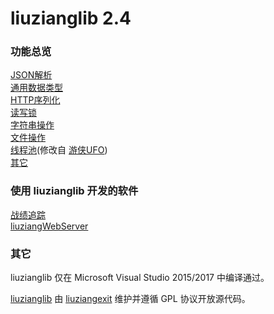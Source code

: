 <h1>liuzianglib 2.4</h1>
<h3>功能总览</h3>
<p>
        <a href="https://liuziangexit.com/liuzianglib/DC_json">JSON解析</a><br>
        <a href="https://liuziangexit.com/liuzianglib/DC_GenericType">通用数据类型</a><br>
        <a href="https://liuziangexit.com/liuzianglib/DC_http">HTTP序列化</a><br>
        <a href="https://liuziangexit.com/liuzianglib/DC_RWMutex">读写锁</a><br>
        <a href="https://liuziangexit.com/liuzianglib/DC_STR">字符串操作</a><br>
        <a href="https://liuziangexit.com/liuzianglib/DC_file">文件操作</a><br>
        <a href="https://liuziangexit.com/liuzianglib/DC_ThreadPool">线程池</a>(修改自 <a href="https://github.com/ufownl/simple_thread_pool">游侠UFO</a>)<br>
        <a href="https://liuziangexit.com/liuzianglib/DC_other">其它</a>
</p>
<h3>使用 liuzianglib 开发的软件</h3>
<p>
<a href="https://liuziangexit.com/BFT">战绩追踪</a><br>
<a href="https://github.com/liuziangexit/liuziangWebServer">liuziangWebServer</a>
</p>
<h3>其它</h3>
<p>liuzianglib 仅在 Microsoft Visual Studio 2015/2017 中编译通过。</p>
<p><a href="https://liuziangexit.com/liuzianglib">liuzianglib</a> 由 <a href="https://liuziangexit.com">liuziangexit</a> 维护并遵循 GPL 协议开放源代码。</p>
